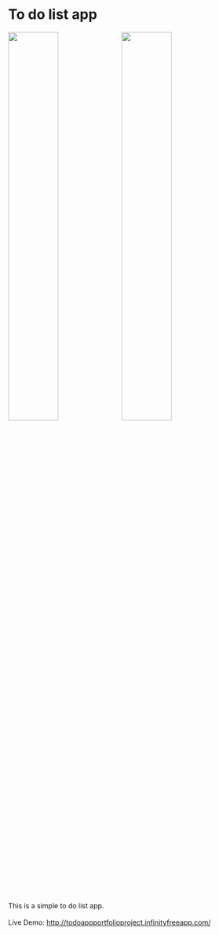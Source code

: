 # To do list app

<p float="left">
  <img src="https://i.ibb.co/6b9zjpV/novo.png" width="45%"/>
  
  <img src="https://i.ibb.co/RQSQ6kS/todos.png" width="45%" />
</p>

This is a simple to do list app. <br></br>
Live Demo: http://todoappportfolioproject.infinityfreeapp.com/
